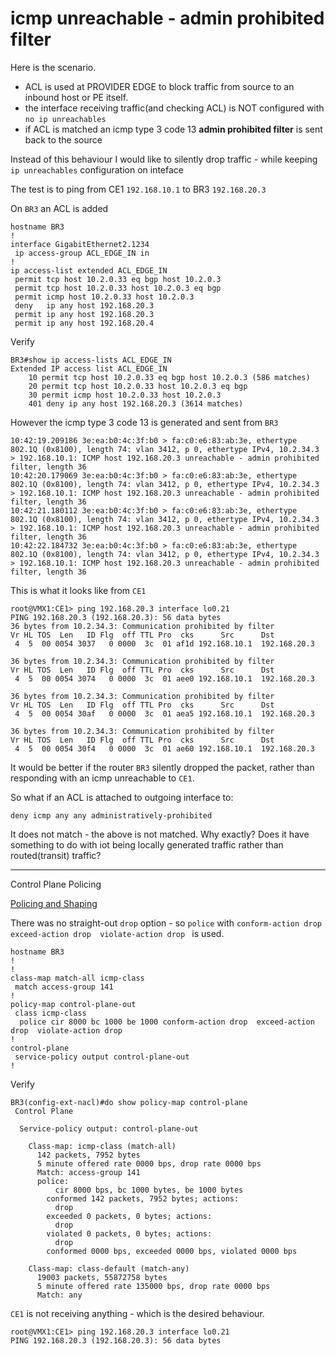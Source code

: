 # icmp unreachable - admin prohibited filter


Here is the scenario.

* ACL is used at PROVIDER EDGE to block traffic from source to an inbound host or PE itself.
* the interface receiving traffic(and checking ACL) is NOT configured with ```no ip unreachables```
* if ACL is matched an icmp type 3 code 13 **admin prohibited filter** is sent back to the source

Instead of this behaviour I would like to silently drop traffic - while keeping ```ip unreachables``` configuration on inteface



The test is to ping from CE1 ```192.168.10.1``` to BR3 ```192.168.20.3```

On ```BR3``` an ACL is added

```
hostname BR3
!
interface GigabitEthernet2.1234
 ip access-group ACL_EDGE_IN in
! 
ip access-list extended ACL_EDGE_IN
 permit tcp host 10.2.0.33 eq bgp host 10.2.0.3
 permit tcp host 10.2.0.33 host 10.2.0.3 eq bgp
 permit icmp host 10.2.0.33 host 10.2.0.3
 deny   ip any host 192.168.20.3
 permit ip any host 192.168.20.3
 permit ip any host 192.168.20.4
```

Verify

```
BR3#show ip access-lists ACL_EDGE_IN
Extended IP access list ACL_EDGE_IN
    10 permit tcp host 10.2.0.33 eq bgp host 10.2.0.3 (586 matches)
    20 permit tcp host 10.2.0.33 host 10.2.0.3 eq bgp
    30 permit icmp host 10.2.0.33 host 10.2.0.3
    401 deny ip any host 192.168.20.3 (3614 matches)
```

However the icmp type 3 code 13 is generated and sent from ```BR3```

```
10:42:19.209186 3e:ea:b0:4c:3f:b0 > fa:c0:e6:83:ab:3e, ethertype 802.1Q (0x8100), length 74: vlan 3412, p 0, ethertype IPv4, 10.2.34.3 > 192.168.10.1: ICMP host 192.168.20.3 unreachable - admin prohibited filter, length 36
10:42:20.179069 3e:ea:b0:4c:3f:b0 > fa:c0:e6:83:ab:3e, ethertype 802.1Q (0x8100), length 74: vlan 3412, p 0, ethertype IPv4, 10.2.34.3 > 192.168.10.1: ICMP host 192.168.20.3 unreachable - admin prohibited filter, length 36
10:42:21.180112 3e:ea:b0:4c:3f:b0 > fa:c0:e6:83:ab:3e, ethertype 802.1Q (0x8100), length 74: vlan 3412, p 0, ethertype IPv4, 10.2.34.3 > 192.168.10.1: ICMP host 192.168.20.3 unreachable - admin prohibited filter, length 36
10:42:22.184732 3e:ea:b0:4c:3f:b0 > fa:c0:e6:83:ab:3e, ethertype 802.1Q (0x8100), length 74: vlan 3412, p 0, ethertype IPv4, 10.2.34.3 > 192.168.10.1: ICMP host 192.168.20.3 unreachable - admin prohibited filter, length 36
```

This is what it looks like from ```CE1```

```
root@VMX1:CE1> ping 192.168.20.3 interface lo0.21          
PING 192.168.20.3 (192.168.20.3): 56 data bytes
36 bytes from 10.2.34.3: Communication prohibited by filter
Vr HL TOS  Len   ID Flg  off TTL Pro  cks      Src      Dst
 4  5  00 0054 3037   0 0000  3c  01 af1d 192.168.10.1  192.168.20.3 

36 bytes from 10.2.34.3: Communication prohibited by filter
Vr HL TOS  Len   ID Flg  off TTL Pro  cks      Src      Dst
 4  5  00 0054 3074   0 0000  3c  01 aee0 192.168.10.1  192.168.20.3 

36 bytes from 10.2.34.3: Communication prohibited by filter
Vr HL TOS  Len   ID Flg  off TTL Pro  cks      Src      Dst
 4  5  00 0054 30af   0 0000  3c  01 aea5 192.168.10.1  192.168.20.3 

36 bytes from 10.2.34.3: Communication prohibited by filter
Vr HL TOS  Len   ID Flg  off TTL Pro  cks      Src      Dst
 4  5  00 0054 30f4   0 0000  3c  01 ae60 192.168.10.1  192.168.20.3 
```

It would be better if the router ```BR3``` silently dropped the packet, rather than responding with an icmp unreachable to ```CE1```.


So what if an ACL is attached to outgoing interface to:

```
deny icmp any any administratively-prohibited
```

It does not match - the above is not matched. Why exactly?  Does it have something to do with iot being locally generated traffic rather than routed(transit) traffic?

----------------------

Control Plane Policing

[Policing and Shaping](https://www.cisco.com/c/en/us/td/docs/ios-xml/ios/qos_plcshp/configuration/xe-3s/qos-plcshp-xe-3s-book/qos-plcshp-ctrl-pln-plc.html)

There was no straight-out ```drop``` option - so ```police``` with ```conform-action drop  exceed-action drop  violate-action drop ``` is used.


```
hostname BR3
!
!
class-map match-all icmp-class
 match access-group 141
!
policy-map control-plane-out
 class icmp-class
  police cir 8000 bc 1000 be 1000 conform-action drop  exceed-action drop  violate-action drop 
!
control-plane
 service-policy output control-plane-out
!
```



Verify


```
BR3(config-ext-nacl)#do show policy-map control-plane                   
 Control Plane 

  Service-policy output: control-plane-out

    Class-map: icmp-class (match-all)  
      142 packets, 7952 bytes
      5 minute offered rate 0000 bps, drop rate 0000 bps
      Match: access-group 141
      police:
          cir 8000 bps, bc 1000 bytes, be 1000 bytes
        conformed 142 packets, 7952 bytes; actions:
          drop 
        exceeded 0 packets, 0 bytes; actions:
          drop 
        violated 0 packets, 0 bytes; actions:
          drop 
        conformed 0000 bps, exceeded 0000 bps, violated 0000 bps

    Class-map: class-default (match-any)  
      19003 packets, 55872758 bytes
      5 minute offered rate 135000 bps, drop rate 0000 bps
      Match: any 
```

```CE1``` is not receiving anything - which is the desired behaviour.

```
root@VMX1:CE1> ping 192.168.20.3 interface lo0.21    
PING 192.168.20.3 (192.168.20.3): 56 data bytes



```

